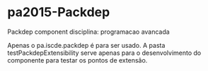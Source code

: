# pa2015-Packdep

Packdep component
disciplina: programacao avancada

Apenas o pa.iscde.packdep é para ser usado.
A pasta testPackdepExtensibility serve apenas para o desenvolvimento do componente para testar os pontos de extensão.
